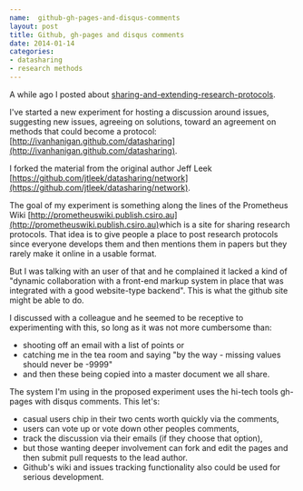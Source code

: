```yaml
---
name:  github-gh-pages-and-disqus-comments
layout: post
title: Github, gh-pages and disqus comments 
date: 2014-01-14
categories:
- datasharing
- research methods
---
```


A while ago I posted about [sharing-and-extending-research-protocols](http://ivanhanigan.github.io/2013/11/sharing-and-extending-research-protocols/).

I've started a new experiment for hosting a discussion around issues, suggesting new issues, agreeing on solutions, toward an agreement on methods that could become a protocol:
[http://ivanhanigan.github.com/datasharing](http://ivanhanigan.github.com/datasharing).

I forked the material from the original author Jeff Leek [https://github.com/jtleek/datasharing/network](https://github.com/jtleek/datasharing/network).

The goal of my experiment is something along the lines of the Prometheus Wiki [http://prometheuswiki.publish.csiro.au](http://prometheuswiki.publish.csiro.au)​ which is a site for sharing research protocols. That idea is to give people a place to post research protocols since everyone develops them and then mentions them in papers but they rarely make it online in a usable format.

But I was talking with an user of that and he complained it lacked a kind of "dynamic collaboration with a front-end markup system in place that was integrated with a good website-type backend".  This is what the github site might be able to do.

I discussed with a colleague and he seemed to be receptive to experimenting with this, so long as it was not more cumbersome than:

- shooting off an email with a list of points or
- catching me in the tea room and saying "by the way - missing values should never be -9999"
-  and then these being copied into a master document we all share.

The system I'm using in the proposed experiment uses the hi-tech tools gh-pages with disqus comments.  This let's:

- casual users chip in their two cents worth quickly via the  comments,
- users can vote up or vote down other peoples comments,
- track the discussion via their emails (if they choose that option),
- but those wanting  deeper involvement can fork and edit the pages and then submit pull  requests to the lead author. 
- Github's wiki and issues tracking functionality also could be used for serious development.
